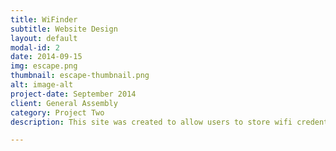 ```yaml
---
title: WiFinder
subtitle: Website Design
layout: default
modal-id: 2
date: 2014-09-15
img: escape.png
thumbnail: escape-thumbnail.png
alt: image-alt
project-date: September 2014
client: General Assembly
category: Project Two
description: This site was created to allow users to store wifi credentials online, should they return to a location with a different device. It also allows for sharing of said data with friends aswell as finding networks that are close to you via Googlemaps.

---
```

